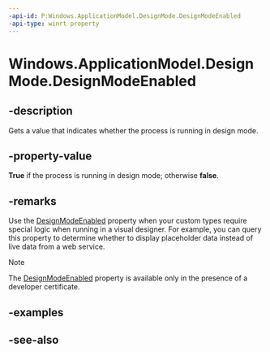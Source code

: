 ```yaml
---
-api-id: P:Windows.ApplicationModel.DesignMode.DesignModeEnabled
-api-type: winrt property
---
```


<!-- Property syntax
public bool DesignModeEnabled { get; }
-->

# Windows.ApplicationModel.DesignMode.DesignModeEnabled

## -description
Gets a value that indicates whether the process is running in design mode.

## -property-value
**True** if the process is running in design mode; otherwise **false**.

## -remarks
Use the [DesignModeEnabled](designmode_designmodeenabled.md) property when your custom types require special logic when running in a visual designer. For example, you can query this property to determine whether to display placeholder data instead of live data from a web service.

> [!NOTE]
> The [DesignModeEnabled](designmode_designmodeenabled.md) property is available only in the presence of a developer certificate.

## -examples

## -see-also
